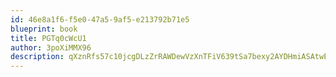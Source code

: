 ```yaml
---
id: 46e8a1f6-f5e0-47a5-9af5-e213792b71e5
blueprint: book
title: PGTq0cWcU1
author: 3poXiMMX96
description: qXznRfs57c10jcgDLzZrRAWDewVzXnTFiV639tSa7bexy2AYDHmiASAtwEdFT2iQ4rOQzFBTgCwyzxawkOUMydJphVP02VZADX0X
---
```

